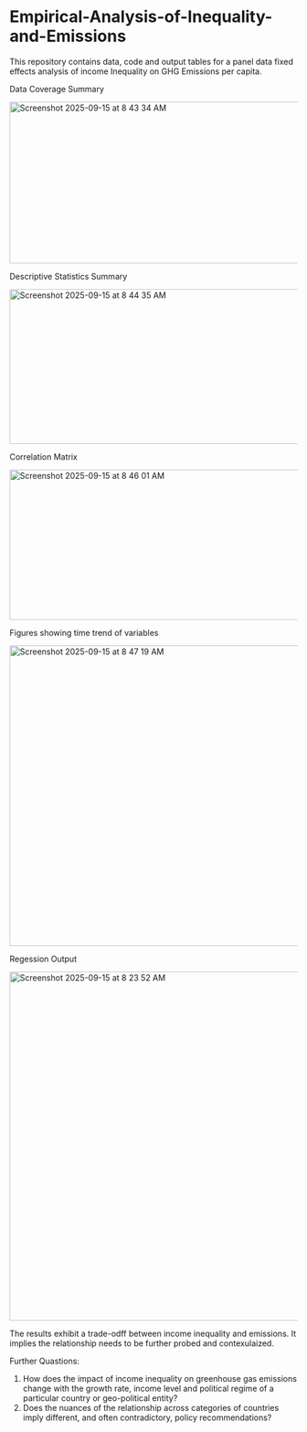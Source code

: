 # Empirical-Analysis-of-Inequality-and-Emissions

This repository contains data, code and output tables for a panel data fixed effects analysis of income Inequality on GHG Emissions per capita. 


Data Coverage Summary

<img width="652" height="283" alt="Screenshot 2025-09-15 at 8 43 34 AM" src="https://github.com/user-attachments/assets/d9592343-4485-4582-8cb3-136274e3d9b4" />



Descriptive Statistics Summary


<img width="658" height="271" alt="Screenshot 2025-09-15 at 8 44 35 AM" src="https://github.com/user-attachments/assets/3b4dbfb3-aea4-4f33-80de-7b40716b9747" />



Correlation Matrix

<img width="624" height="263" alt="Screenshot 2025-09-15 at 8 46 01 AM" src="https://github.com/user-attachments/assets/ecaec03e-af31-4793-8f9f-288cb1f09964" />



Figures showing time trend of variables

<img width="661" height="526" alt="Screenshot 2025-09-15 at 8 47 19 AM" src="https://github.com/user-attachments/assets/9225da83-5ae6-472c-bb49-1e1000dc9e1a" />



Regession Output  


  
<img width="692" height="611" alt="Screenshot 2025-09-15 at 8 23 52 AM" src="https://github.com/user-attachments/assets/79af6772-c3e2-477b-b7ce-225ef9ebdd3f" />


The results exhibit a trade-odff between income inequality and emissions. It implies the relationship needs to be further probed and contexulaized. 


Further Quastions:
1. How does the impact of income inequality on greenhouse gas emissions change with the growth rate, income level and political regime of a particular country or geo-political entity? 
2. Does the nuances of the relationship across categories of countries imply different, and often contradictory, policy recommendations? 
